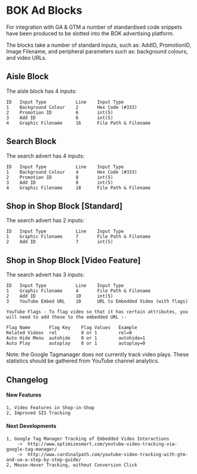 # BOK Ad Blocks
For integration with GA & GTM a number of standardised code snippets have been produced to be slotted into the BOK advertising platform.

The blocks take a number of standard inputs, such as: AddID, PromotionID, Image Filename, and peripheral parameters such as: background colours, and video URLs.

## Aisle Block
The aisle block has 4 inputs:

    ID   Input Type           Line    Input Type
    1    Background Colour    2       Hex Code (#333)
    2    Promotion ID         6       int(5)
    3    Add ID               6       int(5)
    4    Graphic Filename     16      File Path & Filename

## Search Block
The search advert has 4 inputs:

    ID   Input Type           Line    Input Type
    1    Background Colour    4       Hex Code (#333)
    2    Promotion ID         8       int(5)
    3    Add ID               8       int(5)
    4    Graphic Filename     18      File Path & Filename

## Shop in Shop Block [Standard]
The search advert has 2 inputs:

    ID   Input Type           Line    Input Type
    1    Graphic Filename     7       File Path & Filename
    2    Add ID               7       int(5)

## Shop in Shop Block [Video Feature]
The search advert has 3 inputs:

    ID   Input Type           Line    Input Type
    1    Graphic Filename     4       File Path & Filename
    2    Add ID               10      int(5)
    3    YouTube Embed URL    10      URL to Embedded Video (with flags)

    YouTube Flags - To flag video so that it has certain attributes, you will need to add these to the embedded URL :-
  
    Flag Name       Flag Key    Flag Values   Example
    Related Videos  rel         0 or 1        rel=0
    Auto Hide Menu  autohide    0 or 1        autohide=1
    Auto Play       autoplay    0 or 1        autoplay=0

Note: the Google Tagmanager does not currently track video plays.  These statistics should be gathered from YouTube channel analytics.

## Changelog

#### New Features

    1, Video Features in Shop-in-Shop
    2, Improved SIS Tracking

#### Next Developments

    1, Google Tag Manager Tracking of Embedded Video Interactions
        ->  http://www.optimizesmart.com/youtube-video-tracking-via-google-tag-manager/
        ->  http://www.cardinalpath.com/youtube-video-tracking-with-gtm-and-ua-a-step-by-step-guide/
    2, Mouse-Hover Tracking, without Conversion Click
